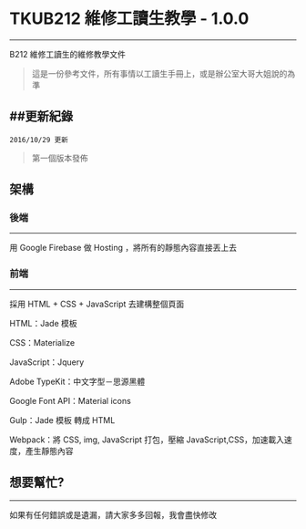 # TKUB212 維修工讀生教學 - 1.0.0
------------
B212 維修工讀生的維修教學文件

> 這是一份參考文件，所有事情以工讀生手冊上，或是辦公室大哥大姐說的為準

##更新紀錄
------------
`2016/10/29 更新`

> 第一個版本發佈

## 架構

### 後端
------------

用 Google Firebase 做 Hosting ，將所有的靜態內容直接丟上去

### 前端
------------

採用 HTML + CSS + JavaScript 去建構整個頁面

HTML：Jade 模板

CSS：Materialize

JavaScript：Jquery

Adobe TypeKit：中文字型－思源黑體

Google Font API：Material icons

Gulp：Jade 模板 轉成 HTML

Webpack：將 CSS, img, JavaScript 打包，壓縮 JavaScript,CSS，加速載入速度，產生靜態內容 


## 想要幫忙?
------------

如果有任何錯誤或是遺漏，請大家多多回報，我會盡快修改

